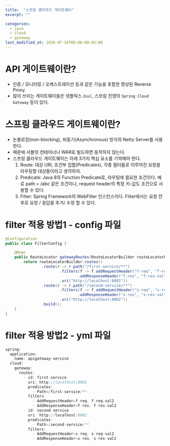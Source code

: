 ```yaml
---
title:  "스프링 클라우드 게이트웨이"
excerpt: ""

categories:
  - java
  - cloud
  - gateway
last_modified_at: 2020-07-24T08:06:00-05:00
---
```



# API 게이트웨이란?

- 인증 / 모니터링 / 오케스트레이션 등과 같은 기능을 포함한 향상된 Reverse Proxy. 
- 많이 쓰이는 게이트웨이들은 넷플릭스 `Zuul`,  스프링 진영의 `Spring Cloud Gateway` 등이 있다.


# 스프링 클라우드 게이트웨이란?

- 논블로킹(non-blocking), 비동기(Asynchronous) 방식의  Netty Server를 사용한다. 
- 때문에 서블릿 컨테이너나 WAR로 빌드하면 동작하지 않는다.
- 스프링 클라우드 게이트웨이는 아래 3가지 핵심 요소를 기억해야 한다.
  1. Route: 대상 URI, 조건부 집합(Predicates), 각종 필터들로 이루어진 요청을 라우팅할 대상들이라고 생각하자.
  2. Predicate: Java 8의 Function Predicate로, 라우팅에 필요한 조건이다. 예로 path = /abc 같은 조건이나, request header의 특정 키-값도 조건으로 사용할 수 있다.
  3. Filter: Spring Framework의 WebFilter 인스턴스이다.  Filter에서는 요청 전후로 요청 / 응답을 추가/ 수정 할 수 있다.



# filter 적용 방법1 - config 파일


```java
@Configuration
public class FilterConfig {

    @Bean
    public RouteLocator gatewayRoutes(RouteLocatorBuilder routeLocatorBuilder) {
        return routeLocatorBuilder.routes()
                .route(r -> r.path("/first-service/**")
                        .filters(f -> f.addRequestHeader("f-req", "f-req-val")
                                .addResponseHeader("f-res", "f-res-val"))
                        .uri("http://localhost:8081"))
                .route(r -> r.path("/second-service/**")
                        .filters(f -> f.addRequestHeader("s-req", "s-req-val")
                                .addResponseHeader("s-res", "s-res-val"))
                        .uri("http://localhost:8082"))
                .build();
    }
}


```


# filter 적용 방법2 - yml 파일


```java
spring:
  application:
    name: apigateway-service
  cloud:
    gateway:
      routes:
        - id: first-service
          uri: http://localhost:8081
          predicates:
            - Path=/first-service/**
          filters:
            - AddRequestHeader=f-req, f-req-val2
            - AddResponseHeader=f-res, f-res-val2
        - id: second-service
          uri: http://localhost:8082
          predicates:
            - Path=/second-service/**
          filters:
            - AddRequestHeader=s-req, s-req-val2
            - AddResponseHeader=s-res, s-res-val2


```